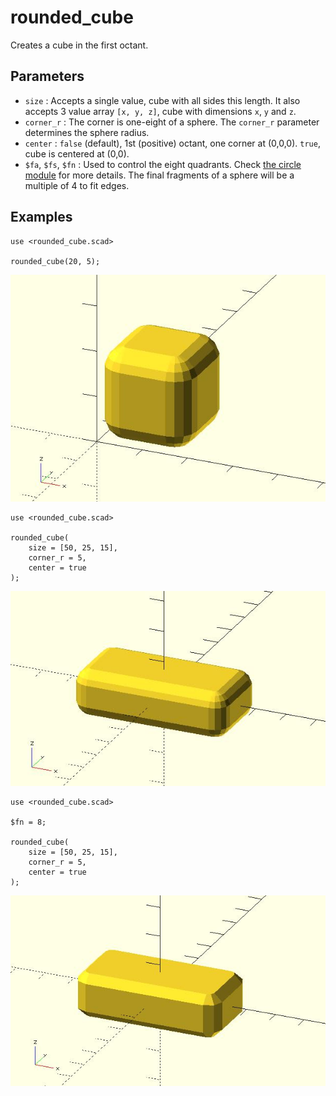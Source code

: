 # rounded_cube

Creates a cube in the first octant. 

## Parameters

- `size` : Accepts a single value, cube with all sides this length. It also accepts 3 value array `[x, y, z]`, cube with dimensions `x`, `y` and `z`.
- `corner_r` : The corner is one-eight of a sphere. The `corner_r` parameter determines the sphere radius.
- `center` : `false` (default), 1st (positive) octant, one corner at (0,0,0). `true`, cube is centered at (0,0).
- `$fa`, `$fs`, `$fn` : Used to control the eight quadrants. Check [the circle module](https://en.wikibooks.org/wiki/OpenSCAD_User_Manual/Using_the_2D_Subsystem#circle) for more details. The final fragments of a sphere will be a multiple of 4 to fit edges.

## Examples

	use <rounded_cube.scad>
	
	rounded_cube(20, 5);

![rounded_cube](images/lib3x-rounded_cube-1.JPG)

	use <rounded_cube.scad>
	
	rounded_cube(
	    size = [50, 25, 15], 
	    corner_r = 5,
	    center = true
	);

![rounded_cube](images/lib3x-rounded_cube-2.JPG)

	use <rounded_cube.scad>
	
	$fn = 8;
	
	rounded_cube(
	    size = [50, 25, 15], 
	    corner_r = 5,
	    center = true
	);

![rounded_cube](images/lib3x-rounded_cube-3.JPG)




